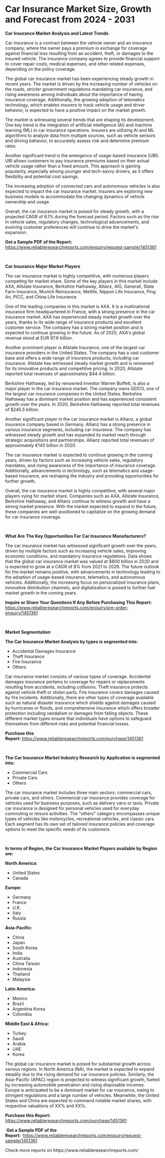 <p><h1>Car Insurance Market Size, Growth and Forecast from 2024 - 2031</h1></p><p><strong>Car Insurance Market Analysis and Latest Trends</strong></p>
<p><p>Car insurance is a contract between the vehicle owner and an insurance company, where the owner pays a premium in exchange for coverage against financial loss resulting from an accident, theft, or damages to the insured vehicle. The insurance company agrees to provide financial support to cover repair costs, medical expenses, and other related expenses, depending on the policy coverage.</p><p>The global car insurance market has been experiencing steady growth in recent years. The market is driven by the increasing number of vehicles on the roads, stricter government regulations mandating car insurance, and rising awareness among individuals about the importance of having insurance coverage. Additionally, the growing adoption of telematics technology, which enables insurers to track vehicle usage and driver behavior, is expected to have a positive impact on the market growth.</p><p>The market is witnessing several trends that are shaping its development. One key trend is the integration of artificial intelligence (AI) and machine learning (ML) in car insurance operations. Insurers are utilizing AI and ML algorithms to analyze data from multiple sources, such as vehicle sensors and driving behavior, to accurately assess risk and determine premium rates.</p><p>Another significant trend is the emergence of usage-based insurance (UBI). UBI allows customers to pay insurance premiums based on their actual vehicle usage rather than a fixed amount. This approach is gaining popularity, especially among younger and tech-savvy drivers, as it offers flexibility and potential cost savings.</p><p>The increasing adoption of connected cars and autonomous vehicles is also expected to impact the car insurance market. Insurers are exploring new business models to accommodate the changing dynamics of vehicle ownership and usage.</p><p>Overall, the car insurance market is poised for steady growth, with a projected CAGR of 6.1% during the forecast period. Factors such as the rise in vehicle sales, regulatory changes, technological advancements, and evolving customer preferences will continue to drive the market's expansion.</p></p>
<p><strong>Get a Sample PDF of the Report:&nbsp;</strong> <a href="https://www.reliableresearchreports.com/enquiry/request-sample/1451361">https://www.reliableresearchreports.com/enquiry/request-sample/1451361</a></p>
<p>&nbsp;</p>
<p><strong>Car Insurance Major Market Players</strong></p>
<p><p>The car insurance market is highly competitive, with numerous players competing for market share. Some of the key players in this market include AXA, Allstate Insurance, Berkshire Hathaway, Allianz, AIG, Generali, State Farm Insurance, Munich Reinsurance, Metlife, Nippon Life Insurance, Ping An, PICC, and China Life Insurance.</p><p>One of the leading companies in this market is AXA. It is a multinational insurance firm headquartered in France, with a strong presence in the car insurance market. AXA has experienced steady market growth over the years, thanks to its wide range of insurance products and excellent customer service. The company has a strong market position and is expected to continue growing in the future. As of 2020, AXA's global revenue stood at EUR 97.6 billion.</p><p>Another prominent player is Allstate Insurance, one of the largest car insurance providers in the United States. The company has a vast customer base and offers a wide range of insurance products, including car insurance. Allstate has witnessed steady market growth and is renowned for its innovative products and competitive pricing. In 2020, Allstate reported total revenues of approximately $44.4 billion.</p><p>Berkshire Hathaway, led by renowned investor Warren Buffett, is also a major player in the car insurance market. The company owns GEICO, one of the largest car insurance companies in the United States. Berkshire Hathaway has a dominant market position and has experienced consistent growth over the years. In 2020, Berkshire Hathaway reported total revenues of $245.5 billion.</p><p>Another significant player in the car insurance market is Allianz, a global insurance company based in Germany. Allianz has a strong presence in various insurance segments, including car insurance. The company has witnessed steady growth and has expanded its market reach through strategic acquisitions and partnerships. Allianz reported total revenues of approximately €140 billion in 2020.</p><p>The car insurance market is expected to continue growing in the coming years, driven by factors such as increasing vehicle sales, regulatory mandates, and rising awareness of the importance of insurance coverage. Additionally, advancements in technology, such as telematics and usage-based insurance, are reshaping the industry and providing opportunities for further growth.</p><p>Overall, the car insurance market is highly competitive, with several major players vying for market share. Companies such as AXA, Allstate Insurance, Berkshire Hathaway, and Allianz continue to witness growth and have a strong market presence. With the market expected to expand in the future, these companies are well-positioned to capitalize on the growing demand for car insurance coverage.</p></p>
<p>&nbsp;</p>
<p><strong>What Are The Key Opportunities For Car Insurance Manufacturers?</strong></p>
<p><p>The car insurance market has witnessed significant growth over the years, driven by multiple factors such as increasing vehicle sales, improving economic conditions, and mandatory insurance regulations. Data shows that the global car insurance market was valued at $800 billion in 2020 and is expected to grow at a CAGR of 8% from 2021 to 2026. The future outlook for the market remains positive, with advancements in technology leading to the adoption of usage-based insurance, telematics, and autonomous vehicles. Additionally, the increasing focus on personalized insurance plans, innovative distribution channels, and digitalization is poised to further fuel market growth in the coming years.</p></p>
<p><strong>Inquire or Share Your Questions If Any Before Purchasing This Report:</strong> <a href="https://www.reliableresearchreports.com/enquiry/pre-order-enquiry/1451361">https://www.reliableresearchreports.com/enquiry/pre-order-enquiry/1451361</a></p>
<p>&nbsp;</p>
<p><strong>Market Segmentation</strong></p>
<p><strong>The Car Insurance Market Analysis by types is segmented into:</strong></p>
<p><ul><li>Accidental Damages Insurance</li><li>Theft Insurance</li><li>Fire Insurance</li><li>Others</li></ul></p>
<p><p>Car insurance market consists of various types of coverage. Accidental damages insurance pertains to coverage for repairs or replacements resulting from accidents, including collisions. Theft insurance protects against vehicle theft or stolen parts. Fire insurance covers damages caused by fire incidents. Additionally, there are other types of coverage available such as natural disaster insurance which shields against damages caused by hurricanes or floods, and comprehensive insurance which offers broader protection including vandalism or damages from falling objects. These different market types ensure that individuals have options to safeguard themselves from different risks and potential financial losses.</p></p>
<p><strong>Purchase this Report:&nbsp;</strong><a href="https://www.reliableresearchreports.com/purchase/1451361">https://www.reliableresearchreports.com/purchase/1451361</a></p>
<p>&nbsp;</p>
<p><strong>The Car Insurance Market Industry Research by Application is segmented into:</strong></p>
<p><ul><li>Commercial Cars</li><li>Private Cars</li><li>Others</li></ul></p>
<p><p>The car insurance market includes three main sectors: commercial cars, private cars, and others. Commercial car insurance provides coverage for vehicles used for business purposes, such as delivery vans or taxis. Private car insurance is designed for personal vehicles used for everyday commuting or leisure activities. The "others" category encompasses unique types of vehicles like motorcycles, recreational vehicles, and classic cars. Each segment has its own set of tailored insurance policies and coverage options to meet the specific needs of its customers.</p></p>
<p>&nbsp;</p>
<p><strong>In terms of Region, the Car Insurance Market Players available by Region are:</strong></p>
<p>
    <p> <strong> North America: </strong>
        <ul>
            <li>United States</li>
            <li>Canada</li>
        </ul>
        </p> 
    <p> <strong> Europe: </strong>
        <ul>
            <li>Germany</li>
            <li>France</li>
            <li>U.K.</li>
            <li>Italy</li>
            <li>Russia</li>
        </ul>
        </p> 
    <p> <strong> Asia-Pacific: </strong>
        <ul>
            <li>China</li>
            <li>Japan</li>
            <li>South Korea</li>
            <li>India</li>
            <li>Australia</li>
            <li>China Taiwan</li>
            <li>Indonesia</li>
            <li>Thailand</li>
            <li>Malaysia</li>
        </ul>
        </p> 
    <p> <strong> Latin America: </strong>
        <ul>
            <li>Mexico</li>
            <li>Brazil</li>
            <li>Argentina Korea</li>
            <li>Colombia</li>
        </ul>
        </p> 
    <p> <strong> Middle East & Africa: </strong>
        <ul>
            <li>Turkey</li>
            <li>Saudi</li>
            <li>Arabia</li>
            <li>UAE</li>
            <li>Korea</li>
        </ul>
    </p>
    </p>
<p><p>The global car insurance market is poised for substantial growth across various regions. In North America (NA), the market is expected to expand steadily due to the rising demand for car insurance policies. Similarly, the Asia-Pacific (APAC) region is projected to witness significant growth, fueled by increasing automobile penetration and rising disposable incomes. Europe is anticipated to be a dominant market for car insurance, owing to stringent regulations and a large number of vehicles. Meanwhile, the United States and China are expected to command notable market shares, with respective valuations of XX% and XX%.</p></p>
<p><strong>Purchase this Report: </strong><a href="https://www.reliableresearchreports.com/purchase/1451361">https://www.reliableresearchreports.com/purchase/1451361</a></p>
<p>&nbsp;<strong>Get a Sample PDF of the Report:&nbsp;&nbsp;</strong><a href="https://www.reliableresearchreports.com/enquiry/request-sample/1451361">https://www.reliableresearchreports.com/enquiry/request-sample/1451361</a></p>
<p><strong></strong></p>
<p>Check more reports on https://www.reliableresearchreports.com/</p>